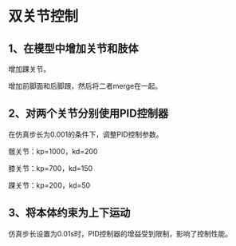 # 双关节控制



## 1、在模型中增加关节和肢体

增加踝关节。

增加前脚面和后脚跟，然后将二者merge在一起。



## 2、对两个关节分别使用PID控制器

在仿真步长为0.001的条件下，调整PID控制参数。

髋关节：kp=1000，kd=200

膝关节：kp=700，kd=150

踝关节：kp=200，kd=50



## 3、将本体约束为上下运动





仿真步长设置为0.01s时，PID控制器的增益受到限制，影响了控制性能。































